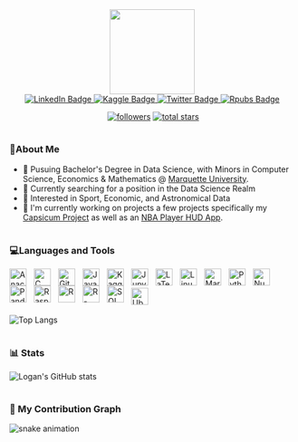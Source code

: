 <div id="header" align="center">
  <img src="https://media0.giphy.com/media/YRTTEUGIrOWyqkXjb8/giphy.gif?cid=ecf05e47217zywbdk672v8x3k84yh2x5921u8ly8y61wdm1q&rid=giphy.gif&ct=s" width="150"/>
</div>




<div id="badges" align="center">
  <a href="https://www.linkedin.com/in/logan-lauton/">
    <img src="https://custom-icon-badges.demolab.com/badge/LinkedIn-0072b1?style=for-the-badge&logo=linkedin&logoColor=white" alt="LinkedIn Badge"/>
  </a>
  <a href="https://www.kaggle.com/loganlauton">
    <img src="https://custom-icon-badges.demolab.com/badge/Kaggle-20beff?style=for-the-badge&logo=kaggle&logoColor=white" alt="Kaggle Badge"/>
  </a>
  <a href="https://twitter.com/LautonLogan">
    <img src="https://custom-icon-badges.demolab.com/badge/Twitter-1DA1F2?style=for-the-badge&logo=twitter&logoColor=white" alt="Twitter Badge"/>
  </a>
  <a href="https://rpubs.com/logan-lauton">
    <img src="https://custom-icon-badges.demolab.com/badge/RPubs-f5a431?style=for-the-badge&logo=r&logoColor=white" alt="Rpubs Badge"/>
  </a>
</div>

<p align = "center">
  <img src="https://komarev.com/ghpvc/?username=logan-lauton&style=for-the-badge&color=c9510c" alt=""/>
<a href="https://github.com/logan-lauton?tab=followers">
  <img alt="followers" title="Follow me on Github" src="https://custom-icon-badges.demolab.com/github/followers/logan-lauton?color=236ad3&labelColor=1155ba&style=for-the-badge&logo=person-add&label=Follow&logoColor=white"/></a>
<a href="https://github.com/logan-lauton?tab=repositories&sort=stargazers">
  <img alt="total stars" title="Total stars on GitHub" src="https://custom-icon-badges.demolab.com/github/stars/logan-lauton?color=55960c&style=for-the-badge&labelColor=488207&logo=star"/></a>
</p>

#

### 🧔About Me

- 📖 Pusuing Bachelor's Degree in Data Science, with Minors in Computer Science, Economics & Mathematics @
    <a href="https://www.marquette.edu/data-science/" rel="nofollow">Marquette University</a>.
- 🌱 Currently searching for a position in the Data Science Realm
- 💭 Interested in Sport, Economic, and Astronomical Data
- 🔭 I'm currently working on projects a few projects specifically my <a href="https://github.com/logan-lauton/Capsicum-Research" rel="nofollow">Capsicum Project</a>  as well as an [NBA Player HUD App](https://github.com/logan-lauton/NBA-Player-HUD). 

#

### 💻Languages and Tools

<img align="left" alt="Anaconda" width="30px" style="padding-right:10px;" src="https://cdn.jsdelivr.net/gh/devicons/devicon/icons/anaconda/anaconda-original.svg" />
<img align="left" alt="C" width="30px" style="padding-right:10px;" src="https://cdn.jsdelivr.net/gh/devicons/devicon/icons/c/c-original.svg" />
<img align="left" alt="GitHub" width="30px" style="padding-right:10px;" src="https://cdn.jsdelivr.net/gh/devicons/devicon/icons/github/github-original.svg" />
<img align="left" alt="Java" width="30px" style="padding-right:10px;" src="https://cdn.jsdelivr.net/gh/devicons/devicon/icons/java/java-original.svg" />
<img align="left" alt="Kaggle" width="30px" style="padding-right:10px;" src="https://cdn.jsdelivr.net/gh/devicons/devicon/icons/kaggle/kaggle-original.svg" />
<img align="left" alt="Jupyter" width="30px" style="padding-right:10px;" src="https://cdn.jsdelivr.net/gh/devicons/devicon/icons/jupyter/jupyter-original-wordmark.svg" />
<img align="left" alt="LaTeX" width="30px" style="padding-right:10px;" src="https://cdn.jsdelivr.net/gh/devicons/devicon/icons/latex/latex-original.svg" />
<img align="left" alt="Linux" width="30px" style="padding-right:10px;" src="https://cdn.jsdelivr.net/gh/devicons/devicon/icons/linux/linux-original.svg" />
<img align="left" alt="Markdown" width="30px" style="padding-right:10px;" src="https://cdn.jsdelivr.net/gh/devicons/devicon/icons/markdown/markdown-original.svg" />
<img align="left" alt="Python" width="30px" style="padding-right:10px;" src="https://cdn.jsdelivr.net/gh/devicons/devicon/icons/python/python-plain.svg" />
<img align="left" alt="Numpy" width="30px" style="padding-right:10px;" src="https://cdn.jsdelivr.net/gh/devicons/devicon/icons/numpy/numpy-original.svg" />
<img align="left" alt="Pandas" width="30px" style="padding-right:10px;" src="https://cdn.jsdelivr.net/gh/devicons/devicon/icons/pandas/pandas-original.svg" />
<img align="left" alt="RaspberryPi" width="30px" style="padding-right:10px;" src="https://cdn.jsdelivr.net/gh/devicons/devicon/icons/raspberrypi/raspberrypi-original.svg" />
<img align="left" alt="R" width="30px" style="padding-right:10px;" src="https://cdn.jsdelivr.net/gh/devicons/devicon/icons/r/r-original.svg" />
<img align="left" alt="R-Studio" width="30px" style="padding-right:10px;" src="https://cdn.jsdelivr.net/gh/devicons/devicon/icons/rstudio/rstudio-original.svg" />
<img align="left" alt="SQL" width="30px" style="padding-right:10px;" src="https://cdn.jsdelivr.net/gh/devicons/devicon/icons/oracle/oracle-original.svg" />
<br />
<br />
<img align="left" alt="Ubuntu" width="30px" style="padding-right:10px;" src="https://cdn.jsdelivr.net/gh/devicons/devicon/icons/ubuntu/ubuntu-plain-wordmark.svg" />

<br />
<br />

![Top Langs](https://github-readme-stats.vercel.app/api/top-langs/?username=logan-lauton&theme=tokyonight)

#

### 📊 Stats

![Logan's GitHub stats](https://github-readme-stats.vercel.app/api?username=logan-lauton&show_icons=true&theme=tokyonight)

#

### 🐍 My Contribution Graph
![snake animation](https://github.com/logan-lauton/logan-lauton/blob/output/github-contribution-grid-snake.svg)



<!--
**logan-lauton/logan-lauton** is a ✨ _special_ ✨ repository because its `README.md` (this file) appears on your GitHub profile.

Here are some ideas to get you started:

- 🔭 I’m currently working on ...
- 🌱 I’m currently learning ...
- 👯 I’m looking to collaborate on ...
- 🤔 I’m looking for help with ...
- 💬 Ask me about ...
- 📫 How to reach me: ...
- 😄 Pronouns: ...
- ⚡ Fun fact: ...
-->
